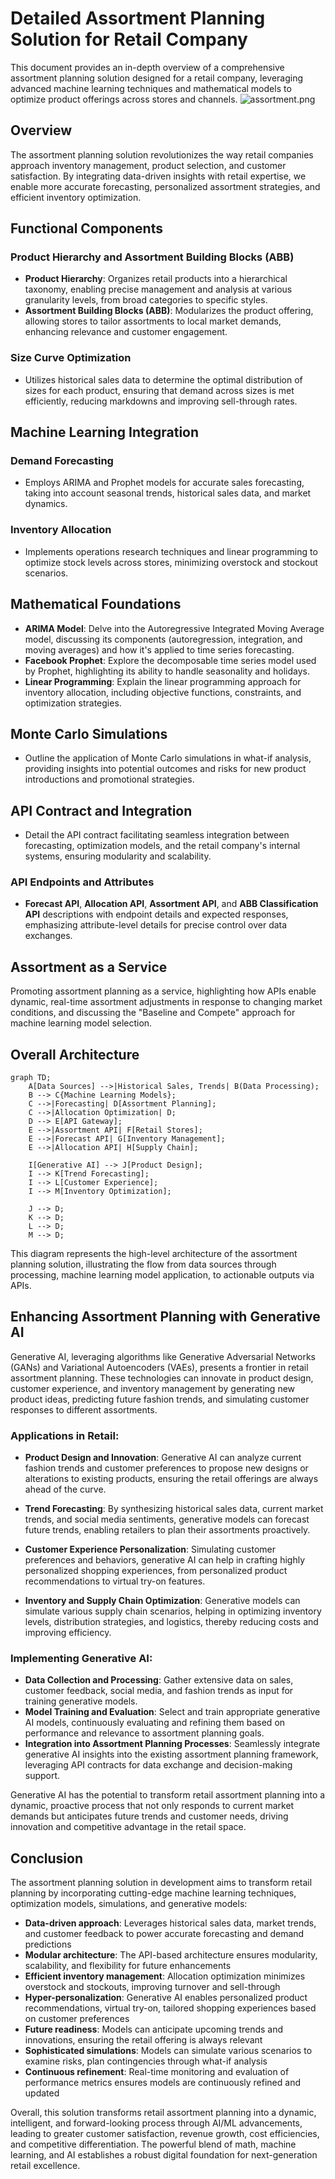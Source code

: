 # Detailed Assortment Planning Solution for Retail Company

This document provides an in-depth overview of a comprehensive assortment planning solution designed for a retail company, leveraging advanced machine learning techniques and mathematical models to optimize product offerings across stores and channels.
![assortment.png](assortment.png)


## Overview

The assortment planning solution revolutionizes the way retail companies approach inventory management, product selection, and customer satisfaction. By integrating data-driven insights with retail expertise, we enable more accurate forecasting, personalized assortment strategies, and efficient inventory optimization.

## Functional Components

### Product Hierarchy and Assortment Building Blocks (ABB)

- **Product Hierarchy**: Organizes retail products into a hierarchical taxonomy, enabling precise management and analysis at various granularity levels, from broad categories to specific styles.
- **Assortment Building Blocks (ABB)**: Modularizes the product offering, allowing stores to tailor assortments to local market demands, enhancing relevance and customer engagement.

### Size Curve Optimization

- Utilizes historical sales data to determine the optimal distribution of sizes for each product, ensuring that demand across sizes is met efficiently, reducing markdowns and improving sell-through rates.

## Machine Learning Integration

### Demand Forecasting

- Employs ARIMA and Prophet models for accurate sales forecasting, taking into account seasonal trends, historical sales data, and market dynamics.

### Inventory Allocation

- Implements operations research techniques and linear programming to optimize stock levels across stores, minimizing overstock and stockout scenarios.

## Mathematical Foundations

- **ARIMA Model**: Delve into the Autoregressive Integrated Moving Average model, discussing its components (autoregression, integration, and moving averages) and how it's applied to time series forecasting.
- **Facebook Prophet**: Explore the decomposable time series model used by Prophet, highlighting its ability to handle seasonality and holidays.
- **Linear Programming**: Explain the linear programming approach for inventory allocation, including objective functions, constraints, and optimization strategies.

## Monte Carlo Simulations

- Outline the application of Monte Carlo simulations in what-if analysis, providing insights into potential outcomes and risks for new product introductions and promotional strategies.

## API Contract and Integration

- Detail the API contract facilitating seamless integration between forecasting, optimization models, and the retail company's internal systems, ensuring modularity and scalability.

### API Endpoints and Attributes

- **Forecast API**, **Allocation API**, **Assortment API**, and **ABB Classification API** descriptions with endpoint details and expected responses, emphasizing attribute-level details for precise control over data exchanges.

## Assortment as a Service

Promoting assortment planning as a service, highlighting how APIs enable dynamic, real-time assortment adjustments in response to changing market conditions, and discussing the "Baseline and Compete" approach for machine learning model selection.

## Overall Architecture

```mermaid
graph TD;
    A[Data Sources] -->|Historical Sales, Trends| B(Data Processing);
    B --> C{Machine Learning Models};
    C -->|Forecasting| D[Assortment Planning];
    C -->|Allocation Optimization| D;
    D --> E[API Gateway];
    E -->|Assortment API| F[Retail Stores];
    E -->|Forecast API| G[Inventory Management];
    E -->|Allocation API| H[Supply Chain];

    I[Generative AI] --> J[Product Design];
    I --> K[Trend Forecasting];
    I --> L[Customer Experience];
    I --> M[Inventory Optimization];

    J --> D;
    K --> D;
    L --> D;
    M --> D;
```

This  diagram represents the high-level architecture of the assortment planning solution, illustrating the flow from data sources through processing, machine learning model application, to actionable outputs via APIs.


## Enhancing Assortment Planning with Generative AI

Generative AI, leveraging algorithms like Generative Adversarial Networks (GANs) and Variational Autoencoders (VAEs), presents a frontier in retail assortment planning. These technologies can innovate in product design, customer experience, and inventory management by generating new product ideas, predicting future fashion trends, and simulating customer responses to different assortments.

### Applications in Retail:

- **Product Design and Innovation**: Generative AI can analyze current fashion trends and customer preferences to propose new designs or alterations to existing products, ensuring the retail offerings are always ahead of the curve.

- **Trend Forecasting**: By synthesizing historical sales data, current market trends, and social media sentiments, generative models can forecast future trends, enabling retailers to plan their assortments proactively.

- **Customer Experience Personalization**: Simulating customer preferences and behaviors, generative AI can help in crafting highly personalized shopping experiences, from personalized product recommendations to virtual try-on features.

- **Inventory and Supply Chain Optimization**: Generative models can simulate various supply chain scenarios, helping in optimizing inventory levels, distribution strategies, and logistics, thereby reducing costs and improving efficiency.

### Implementing Generative AI:

- **Data Collection and Processing**: Gather extensive data on sales, customer feedback, social media, and fashion trends as input for training generative models.
- **Model Training and Evaluation**: Select and train appropriate generative AI models, continuously evaluating and refining them based on performance and relevance to assortment planning goals.
- **Integration into Assortment Planning Processes**: Seamlessly integrate generative AI insights into the existing assortment planning framework, leveraging API contracts for data exchange and decision-making support.

Generative AI has the potential to transform retail assortment planning into a dynamic, proactive process that not only responds to current market demands but anticipates future trends and customer needs, driving innovation and competitive advantage in the retail space.


## Conclusion

The assortment planning solution in development aims to transform retail planning by incorporating cutting-edge machine learning techniques, optimization models, simulations, and generative models:

- **Data-driven approach**: Leverages historical sales data, market trends, and customer feedback to power accurate forecasting and demand predictions
- **Modular architecture**: The API-based architecture ensures modularity, scalability, and flexibility for future enhancements
- **Efficient inventory management**: Allocation optimization minimizes overstock and stockouts, improving turnover and sell-through
- **Hyper-personalization**: Generative AI enables personalized product recommendations, virtual try-on, tailored shopping experiences based on customer preferences
- **Future readiness**: Models can anticipate upcoming trends and innovations, ensuring the retail offering is always relevant
- **Sophisticated simulations**: Models can simulate various scenarios to examine risks, plan contingencies through what-if analysis
- **Continuous refinement**: Real-time monitoring and evaluation of performance metrics ensures models are continuously refined and updated

Overall, this solution transforms retail assortment planning into a dynamic, intelligent, and forward-looking process through AI/ML advancements, leading to greater customer satisfaction, revenue growth, cost efficiencies, and competitive differentiation. The powerful blend of math, machine learning, and AI establishes a robust digital foundation for next-generation retail excellence.